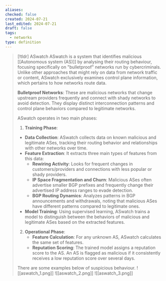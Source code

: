 ```yaml
---
aliases: 
checked: false
created: 2024-07-21
last_edited: 2024-07-21
draft: false
tags:
  - networks
type: definition
---
```

>[!tldr] ASwatch
>ASwatch is a system that identifies malicious [[Autonomous system (AS)]] by analysing their routing behaviour, focusing specifically on "bulletproof" networks run by cybercriminals. Unlike other approaches that might rely on data from network traffic or content, ASwatch exclusively examines control plane information, which pertains to how networks route data.
>
>**Bulletproof Networks**: These are malicious networks that change upstream providers frequently and connect with shady networks to avoid detection. They display distinct interconnection patterns and control plane behaviors compared to legitimate networks.
>
>ASwatch operates in two main phases:
>1. **Training Phase**:  
 >   - **Data Collection**: ASwatch collects data on known malicious and legitimate ASes, tracking their routing behavior and relationships with other networks over time.
>    - **Feature Extraction**: It extracts three main types of features from this data:
 >       - **Rewiring Activity**: Looks for frequent changes in customers/providers and connections with less popular or shady providers.
>        - **IP Space Fragmentation and Churn**: Malicious ASes often advertise smaller BGP prefixes and frequently change their advertised IP address ranges to evade detection.
>        - **BGP Routing Dynamics**: Analyzes patterns in BGP announcements and withdrawals, noting that malicious ASes have different patterns compared to legitimate ones.
>    - **Model Training**: Using supervised learning, ASwatch trains a model to distinguish between the behaviors of malicious and legitimate ASes based on the extracted features.
>2. **Operational Phase**:  
>    - **Feature Calculation**: For any unknown AS, ASwatch calculates the same set of features.
>    - **Reputation Scoring**: The trained model assigns a reputation score to the AS. An AS is flagged as malicious if it consistently receives a low reputation score over several days.
>
> There are some examples below of suspicious behaviour.
> ![[aswatch_1.png]]
> ![[aswatch_2.png]]
> ![[aswatch_3.png]]

